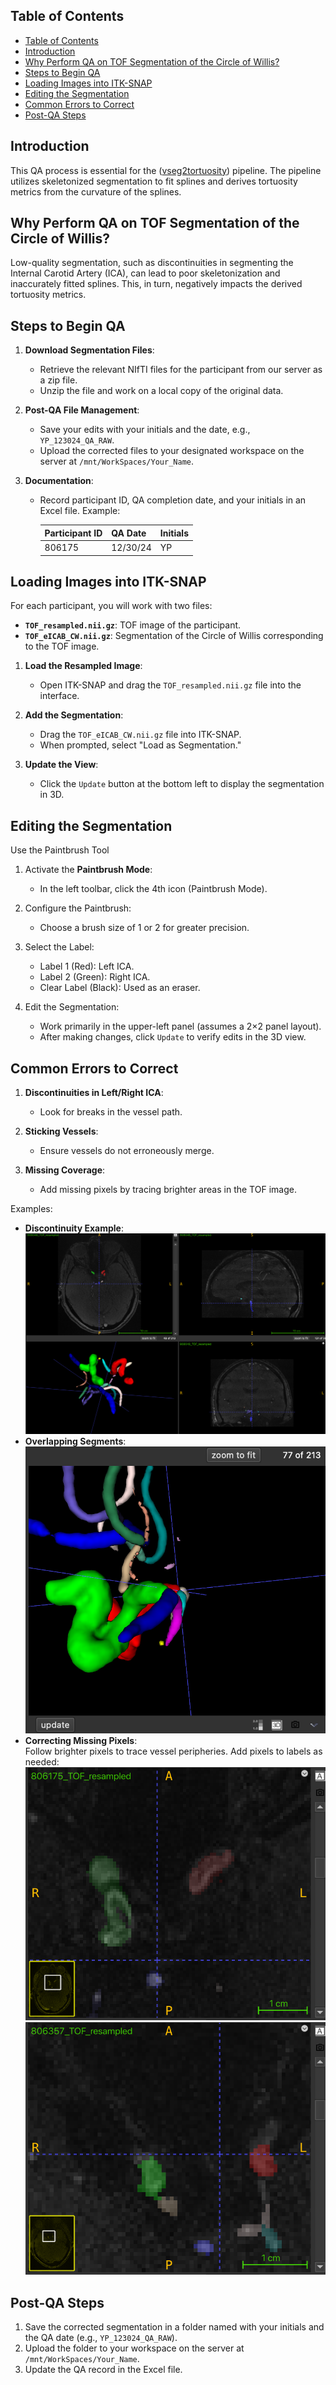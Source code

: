 
## Table of Contents

- [Table of Contents](#table-of-contents)
- [Introduction](#introduction)
- [Why Perform QA on TOF Segmentation of the Circle of Willis?](#why-perform-qa-on-tof-segmentation-of-the-circle-of-willis)
- [Steps to Begin QA](#steps-to-begin-qa)
- [Loading Images into ITK-SNAP](#loading-images-into-itk-snap)
- [Editing the Segmentation](#editing-the-segmentation)
- [Common Errors to Correct](#common-errors-to-correct)
- [Post-QA Steps](#post-qa-steps)
   
## Introduction  
This QA process is essential for the ([vseg2tortuosity](https://github.com/tetra-tools/vseg2tortuosity)) pipeline. The pipeline utilizes skeletonized segmentation to fit splines and derives tortuosity metrics from the curvature of the splines.  

## Why Perform QA on TOF Segmentation of the Circle of Willis?  
Low-quality segmentation, such as discontinuities in segmenting the Internal Carotid Artery (ICA), can lead to poor skeletonization and inaccurately fitted splines. This, in turn, negatively impacts the derived tortuosity metrics.  

## Steps to Begin QA  
1. **Download Segmentation Files**:  
   - Retrieve the relevant NIfTI files for the participant from our server as a zip file.  
   - Unzip the file and work on a local copy of the original data.  

2. **Post-QA File Management**:  
   - Save your edits with your initials and the date, e.g., `YP_123024_QA_RAW`.  
   - Upload the corrected files to your designated workspace on the server at `/mnt/WorkSpaces/Your_Name`.  

3. **Documentation**:  
   - Record participant ID, QA completion date, and your initials in an Excel file. Example:  

     | Participant ID | QA Date  | Initials |  
     |----------------|----------|----------|  
     | 806175         | 12/30/24 | YP       |  



## Loading Images into ITK-SNAP  
For each participant, you will work with two files:  
- **`TOF_resampled.nii.gz`**: TOF image of the participant.  
- **`TOF_eICAB_CW.nii.gz`**: Segmentation of the Circle of Willis corresponding to the TOF image.  


1. **Load the Resampled Image**:  
   - Open ITK-SNAP and drag the `TOF_resampled.nii.gz` file into the interface.  

2. **Add the Segmentation**:  
   - Drag the `TOF_eICAB_CW.nii.gz` file into ITK-SNAP.  
   - When prompted, select "Load as Segmentation."  

3. **Update the View**:  
   - Click the `Update` button at the bottom left to display the segmentation in 3D.  


## Editing the Segmentation  

Use the Paintbrush Tool  
1. Activate the **Paintbrush Mode**:  
   - In the left toolbar, click the 4th icon (Paintbrush Mode).  

2. Configure the Paintbrush:  
   - Choose a brush size of 1 or 2 for greater precision.  

3. Select the Label:  
   - Label 1 (Red): Left ICA.  
   - Label 2 (Green): Right ICA.  
   - Clear Label (Black): Used as an eraser.  

4. Edit the Segmentation:  
   - Work primarily in the upper-left panel (assumes a 2×2 panel layout).  
   - After making changes, click `Update` to verify edits in the 3D view.  


## Common Errors to Correct  

1. **Discontinuities in Left/Right ICA**:  
   - Look for breaks in the vessel path.  

2. **Sticking Vessels**:  
   - Ensure vessels do not erroneously merge.  

3. **Missing Coverage**:  
   - Add missing pixels by tracing brighter areas in the TOF image.  

Examples:  
- **Discontinuity Example**:  
  ![Discontinuity](discontinuity_seg.png)  
- **Overlapping Segments**:  
  ![Overlap](image-4.png)  
- **Correcting Missing Pixels**:  
Follow brighter pixels to trace vessel peripheries.  Add pixels to labels as needed:  
  ![Add Pixels](image-5.png)  
  ![Coverage Improvement](image-6.png)  


## Post-QA Steps  

1. Save the corrected segmentation in a folder named with your initials and the QA date (e.g., `YP_123024_QA_RAW`).  
2. Upload the folder to your workspace on the server at `/mnt/WorkSpaces/Your_Name`.  
3. Update the QA record in the Excel file.  
